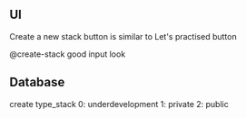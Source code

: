 ## UI

Create a new stack button is similar to Let's practised button

@create-stack
good input look

## Database

create type_stack
0: underdevelopment
1: private
2: public